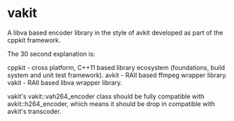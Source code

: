 
vakit
=====

A libva based encoder library in the style of avkit developed as part of the cppkit framework.

The 30 second explanation is:

   cppkit - cross platform, C++11 based library ecosystem (foundations, build system and unit test framework).
   avkit - RAII based ffmpeg wrapper library.
   vakit - RAII based libva wrapper library.

vakit's vakit::vah264_encoder class should be fully compatible with avkit::h264_encoder, which means it should
be drop in compatible with avkit's transcoder.
